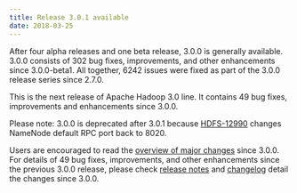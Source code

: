 ```yaml
---
title: Release 3.0.1 available
date: 2018-03-25
---
```

<!---
  Licensed under the Apache License, Version 2.0 (the "License");
  you may not use this file except in compliance with the License.
  You may obtain a copy of the License at

   http://www.apache.org/licenses/LICENSE-2.0

  Unless required by applicable law or agreed to in writing, software
  distributed under the License is distributed on an "AS IS" BASIS,
  WITHOUT WARRANTIES OR CONDITIONS OF ANY KIND, either express or implied.
  See the License for the specific language governing permissions and
  limitations under the License. See accompanying LICENSE file.
-->

After four alpha releases and one beta release, 3.0.0 is generally
available. 3.0.0 consists of 302 bug fixes, improvements, and other
enhancements since 3.0.0-beta1. All together, 6242 issues were fixed as
part of the 3.0.0 release series since 2.7.0.

This is the next release of Apache Hadoop 3.0 line. It contains 49 bug
fixes, improvements and enhancements since 3.0.0.

Please note: 3.0.0 is deprecated after 3.0.1 because
[HDFS-12990](https://issues.apache.org/jira/browse/HDFS-12990) changes
NameNode default RPC port back to 8020.

Users are encouraged to read the [overview of major
changes](http://hadoop.apache.org/docs/r3.0.1/index.html) since 3.0.0.
For details of 49 bug fixes, improvements, and other enhancements since
the previous 3.0.0 release, please check [release
notes](http://hadoop.apache.org/docs/r3.0.1/hadoop-project-dist/hadoop-common/release/3.0.1/RELEASENOTES.3.0.1.html)
and
[changelog](http://hadoop.apache.org/docs/r3.0.1/hadoop-project-dist/hadoop-common/release/3.0.1/CHANGES.3.0.1.html)
detail the changes since 3.0.0.

